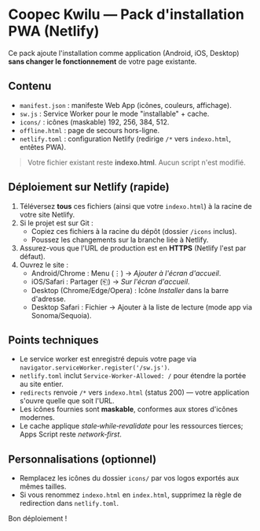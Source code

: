 # Coopec Kwilu — Pack d'installation PWA (Netlify)

Ce pack ajoute l'installation comme application (Android, iOS, Desktop) **sans changer le fonctionnement** de votre page existante.

## Contenu
- `manifest.json` : manifeste Web App (icônes, couleurs, affichage).
- `sw.js` : Service Worker pour le mode "installable" + cache.
- `icons/` : icônes (maskable) 192, 256, 384, 512.
- `offline.html` : page de secours hors-ligne.
- `netlify.toml` : configuration Netlify (redirige `/*` vers `indexo.html`, entêtes PWA).

> Votre fichier existant reste **indexo.html**. Aucun script n'est modifié.

## Déploiement sur Netlify (rapide)
1. Téléversez **tous** ces fichiers (ainsi que votre `indexo.html`) à la racine de votre site Netlify.
2. Si le projet est sur Git :
   - Copiez ces fichiers à la racine du dépôt (dossier `/icons` inclus).
   - Poussez les changements sur la branche liée à Netlify.
3. Assurez-vous que l'URL de production est en **HTTPS** (Netlify l'est par défaut).
4. Ouvrez le site :
   - Android/Chrome : Menu (⋮) → *Ajouter à l'écran d'accueil*.
   - iOS/Safari : Partager (⎗) → *Sur l'écran d'accueil*.
   - Desktop (Chrome/Edge/Opera) : Icône *Installer* dans la barre d'adresse.
   - Desktop Safari : Fichier → Ajouter à la liste de lecture (mode app via Sonoma/Sequoia).

## Points techniques
- Le service worker est enregistré depuis votre page via `navigator.serviceWorker.register('/sw.js')`.
- `netlify.toml` inclut `Service-Worker-Allowed: /` pour étendre la portée au site entier.
- `redirects` renvoie `/*` vers `indexo.html` (status 200) — votre application s'ouvre quelle que soit l'URL.
- Les icônes fournies sont **maskable**, conformes aux stores d'icônes modernes.
- Le cache applique *stale‑while‑revalidate* pour les ressources tierces; Apps Script reste *network‑first*.

## Personnalisations (optionnel)
- Remplacez les icônes du dossier `icons/` par vos logos exportés aux mêmes tailles.
- Si vous renommez `indexo.html` en `index.html`, supprimez la règle de redirection dans `netlify.toml`.

Bon déploiement !
